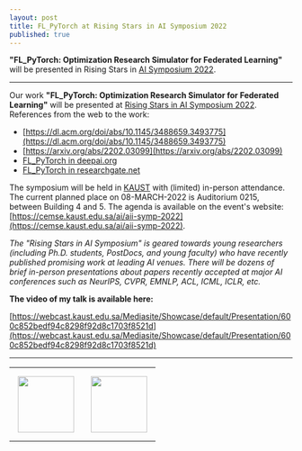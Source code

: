```yaml
---
layout: post
title: FL_PyTorch at Rising Stars in AI Symposium 2022
published: true
---
```


**"FL_PyTorch: Optimization Research Simulator for Federated Learning"** will be presented in Rising Stars in [AI Symposium 2022](https://cemse.kaust.edu.sa/ai/aii-symp-2022).

---

Our work **"FL_PyTorch: Optimization Research Simulator for Federated Learning"** will be presented at [Rising Stars in AI Symposium 2022](https://cemse.kaust.edu.sa/ai/aii-symp-2022). References from the web to the work:

* [https://dl.acm.org/doi/abs/10.1145/3488659.3493775](https://dl.acm.org/doi/abs/10.1145/3488659.3493775)
* [https://arxiv.org/abs/2202.03099](https://arxiv.org/abs/2202.03099) 
* [FL_PyTorch in deepai.org](https://deepai.org/publication/fl-pytorch-optimization-research-simulator-for-federated-learning)
* [FL_PyTorch in researchgate.net](https://www.researchgate.net/publication/358422816_FL_PyTorch_optimization_research_simulator_for_federated_learning)

The symposium will be held in [KAUST](https://cemse.kaust.edu.sa/) with (limited) in-person attendance. The current planned place on 08-MARCH-2022 is Auditorium 0215, between Building 4 and 5. The agenda is available on the event's website: [https://cemse.kaust.edu.sa/ai/aii-symp-2022](https://cemse.kaust.edu.sa/ai/aii-symp-2022).


*The "Rising Stars in AI Symposium" is geared towards young researchers (including Ph.D. students, PostDocs, and young faculty) who have recently published promising work at leading AI venues. There will be dozens of brief in-person presentations about papers recently accepted at major AI conferences such as NeurIPS, CVPR, EMNLP, ACL, ICML, ICLR, etc.*

**The video of my talk is available here:**

[https://webcast.kaust.edu.sa/Mediasite/Showcase/default/Presentation/600c852bedf94c8298f92d8c1703f8521d](https://webcast.kaust.edu.sa/Mediasite/Showcase/default/Presentation/600c852bedf94c8298f92d8c1703f8521d)


---

<table>
<tr>
<td style="padding: 15px"> <img height="100px" src="https://burlachenkok.github.io/materials/KAUST-logo.png"/> </td> 
<td style="padding: 15px"> <img height="100px" src="https://burlachenkok.github.io/materials/kaust_ai_symposium_2022.jpg"/> </td> 
</tr>
</table>


